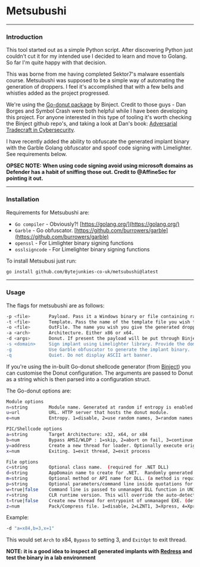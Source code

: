 # Metsubushi
---
### Introduction
This tool started out as a simple Python script. After discovering Python just couldn't cut it for my intended use I decided to learn and move to Golang. So far I'm quite happy with that decision.

This was borne from me having completed Sektor7's malware essentials course. Metsubushi was supposed to be a simple way of automating the generation of droppers. I feel it's accomplished that with a few bells and whistles added as the project progressed.

We're using the [Go-donut package](https://github.com/Binject/go-donut/) by Binject. Credit to those guys - Dan Borges and Symbol Crash were both helpful while I have been developing this project. For anyone interested in this type of tooling it's worth checking the Binject github repo's, and taking a look at Dan's book: [Adversarial Tradecraft in Cybersecurity](https://www.packtpub.com/product/adversarial-tradecraft-in-cybersecurity/9781801076203).

I have recently added the ability to obfuscate the generated implant binary with the Garble Golang obfuscator and spoof code signing with Limelighter. See requirements below.

**OPSEC NOTE: When using code signing avoid using microsoft domains as Defender has a habit of sniffing those out. Credit to @AffineSec for pointing it out.**

---
### Installation

Requirements for Metsubushi are:
 - `Go compiler` - Obviously?! [https://golang.org/](https://golang.org/)
 - `Garble` - Go obfuscator. [https://github.com/burrowers/garble](https://github.com/burrowers/garble)
 - `openssl` - For Limlighter binary signing functions
 - `osslsigncode` - For Limelighter binary signing functions

To install Metsubusi just run:
```bash
go install github.com/Bytejunkies-co-uk/metsubushi@latest
```

---
### Usage
The flags for metsubushi are as follows:
```bash
-p <file>		Payload. Pass it a Windows binary or file containing raw shellcode.
-t <file>		Template. Pass the name of the template file you wish to generate a dropper from.
-o <file>		OutFile. The name you wish you give the generated dropper.
-a <arch>		Architecture. Either x86 or x64.
-d <args>		Donut. If present the payload will be put through Binject's Go-donut package.
-s <domain>     Sign implant using Limelighter library. Provide the domain to spoof cert from. Eg. www.microsoft.com
-g              Use Garble obfuscator to generate the implant binary.
-q				Quiet. Do not display ASCII art banner.
```

If you're using the in-built Go-donut shellcode generator (from [Binject](https://github.com/Binject)) you can customise the Donut configuration. The arguments are passed to Donut as a string which is then parsed into a configuration struct.

The Go-donut options are:
```bash
Module options
n=string		Module name. Generated at random if entropy is enabled.
u=url			URL. HTTP server that hosts the donut module.
e=num			Entropy. 1=disable, 2=use random names, 3=random names + symmetric encryption (default)

PIC/Shellcode options
a=string		Target Architecture: x32, x64, or x84
b=num			Bypass AMSI/WLDP : 1=skip, 2=abort on fail, 3=continue on fail.
y=address		Create a new thread for loader. Optionally execute original entrypoint of host process.
x=num			Exiting. 1=exit thread, 2=exit process

File options
c=string		Optional class name.  (required for .NET DLL)
d=string		AppDomain name to create for .NET.  Randomly generated by default with entropy enabled.
m=string		Optional method or API name for DLL. (a method is required for .NET DLL)
p=string		Optional parameters/command line inside quotations for DLL method/function or EXE.
w=true|false	Command line is passed to unmanaged DLL function in UNICODE format. (default is false)
r=string		CLR runtime version. This will override the auto-detected version.
t=true|false	Create new thread for entrypoint of unmanaged EXE. (default is false)
z=num			Pack/Compress file. 1=disable, 2=LZNT1, 3=Xpress, 4=Xpress Huffman
```

Example:
```bash
-d "a=x84,b=3,x=1"
```
This would set `Arch` to x84, `Bypass` to setting 3, and `ExitOpt` to exit thread.


**NOTE: it is a good idea to inspect all generated implants with [Redress](https://github.com/goretk/redress) and test the binary in a lab environment**
